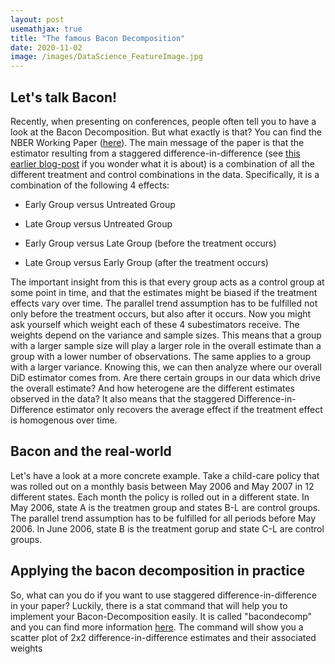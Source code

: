 ```yaml
---
layout: post
usemathjax: true 
title: "The famous Bacon Decomposition"
date: 2020-11-02
image: /images/DataScience_FeatureImage.jpg
---
```


## Let's talk Bacon!  

Recently, when presenting on conferences, people often tell you to have a look at the Bacon Decomposition. But what exactly is that? You can find the NBER Working Paper ([here](https://www.nber.org/papers/w25018)). The main message of the paper is that the estimator resulting from a staggered difference-in-difference (see [this earlier blog-post](https://brittarude.github.io/blog/2020/07/21/britta-rude-staggered-difference-in-difference-as-the-next-level) if you wonder what it is about) is a combination of all the different treatment and control combinations in the data. Specifically, it is a combination of the following 4 effects: 

- Early Group versus Untreated Group 

- Late Group versus Untreated Group

- Early Group versus Late Group (before the treatment occurs) 

- Late Group versus Early Group (after the treatment occurs)

The important insight from this is that every group acts as a control group at some point in time, and that the estimates might be biased if the treatment effects vary over time. The parallel trend assumption has to be fulfilled not only before the treatment occurs, but also after it occurs. Now you might ask yourself which weight each of these 4 subestimators receive. The weights depend on the variance and sample sizes. This means that a group with a larger sample size will play a larger role in the overall estimate than a group with a lower number of observations. The same applies to a group with a larger variance. Knowing this, we can then analyze where our overall DiD estimator comes from. Are there certain groups in our data which drive the overall estimate? And how heterogene are the different estimates observed in the data? It also means that the staggered Difference-in-Difference estimator only recovers the average effect if the treatment effect is homogenous over time.

## Bacon and the real-world 

Let's have a look at a more concrete example. Take a child-care policy that was rolled out on a monthly basis between May 2006 and May 2007 in 12 different states. Each month the policy is rolled out in a different state. In May 2006, state A is the treatmen group and states B-L are control groups. The parallel trend assumption has to be fulfilled for all periods before May 2006. In June 2006, state B is the treatment gorup and state C-L are control groups. 

## Applying the bacon decomposition in practice

So, what can you do if you want to use staggered difference-in-difference in your paper? Luckily, there is a stat command that will help you to implement your Bacon-Decomposition easily. It is called "bacondecomp" and you can find more information [here](https://ideas.repec.org/c/boc/bocode/s458676.html). The command will show you a scatter plot of 2x2 difference-in-difference estimates and their associated weights






